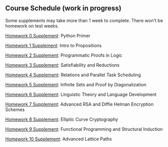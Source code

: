 
## Course Schedule (work in progress)

Some supplements may take more than 1 week to complete. There won't be homework on test weeks. 

[Homework 0 Supplement](hw-supplements/hw0-supp/): Python Primer

[Homework 1 Supplement](hw-supplements/hw1-supp/): Intro to Propositions

[Homework 2 Supplement](hw-supplements/hw1-supp/): Programmatic Proofs in Logic

[Homework 3 Supplement](hw-supplements/hw2-supp/): Satisfiability and Reductions

[Homework 4 Supplement](hw-supplements/hw3-supp/): Relations and Parallel Task Scheduling

[Homework 5 Supplement](hw-supplements/hw3-supp/): Infinite Sets and Proof by Diagonalization

[Homework 6 Supplement](hw-supplements/hw4-supp/): Linguistic Theory and Language Development

[Homework 7 Supplement](hw-supplements/hw5-supp/): Advanced RSA and Diffie Helman Encryption Schemes

[Homework 8 Supplement](hw-supplements/hw6-supp/): Elliptic Curve Cryptography

[Homework 9 Supplement](hw-supplements/hw7-supp/): Functional Programming and Structural Induction

[Homework 10 Supplement](hw-supplements/hw8-supp/): Advanced Lattice Paths